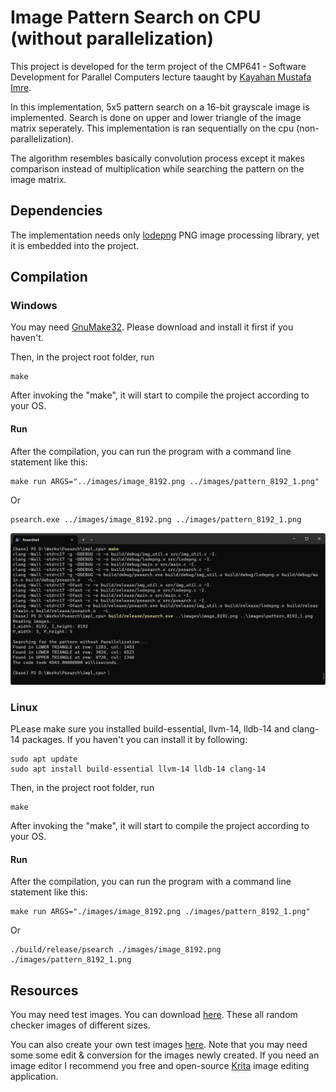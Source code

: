 # Image Pattern Search on CPU (without parallelization)

This project is developed for the term project of the CMP641 - Software Development for Parallel Computers lecture taaught by [Kayahan Mustafa Imre](https://web.cs.hacettepe.edu.tr/~kimre/).

In this implementation, 5x5 pattern search on a 16-bit grayscale image is implemented. Search is done on upper and lower triangle of the image matrix seperately. This implementation is ran sequentially on the cpu (non-parallelization).

The algorithm resembles basically convolution process except it makes comparison instead of multiplication while searching the pattern on the image matrix.

## Dependencies

The implementation needs only [lodepng](https://lodev.org/lodepng/) PNG image processing library, yet it is embedded into the project.

## Compilation
### Windows
You may need [GnuMake32](https://gnuwin32.sourceforge.net/downlinks/make.php). Please download and install it first if you haven't.

Then, in the project root folder, run

```
make
```

After invoking the "make", it will start to compile the project according to your OS. 

#### Run

After the compilation, you can run the program with a command line statement like this:

```
make run ARGS="../images/image_8192.png ../images/pattern_8192_1.png"
```

Or

```
psearch.exe ../images/image_8192.png ../images/pattern_8192_1.png
```

<img src="/assets/images/impl_cpu_ss_1.png" alt="Pattern search implementation running on Windows" style="width:%75;" target="_blank"/>

### Linux
PLease make sure you installed build-essential, llvm-14, lldb-14 and clang-14 packages. If you haven't you can install it by following:

```
sudo apt update
sudo apt install build-essential llvm-14 lldb-14 clang-14
```

Then, in the project root folder, run

```
make
```

After invoking the "make", it will start to compile the project according to your OS. 

#### Run

After the compilation, you can run the program with a command line statement like this:

```
make run ARGS="./images/image_8192.png ./images/pattern_8192_1.png"
```

Or

```
./build/release/psearch ./images/image_8192.png ./images/pattern_8192_1.png
```

## Resources
You may need test images. You can download [here](https://drive.google.com/file/d/14GBRgUel3fOdJVDOdlZ3HJh3_1vUsWZt/view?usp=sharing). These all random checker images of different sizes.

You can also create your own test images [here](https://onlinetools.com/image/generate-random-image). Note that you may need some some edit & conversion for the images newly created. If you need an image editor I recommend you free and open-source [Krita](https://krita.org/en/) image editing application.

